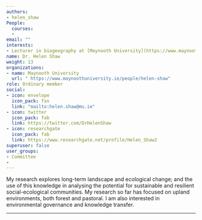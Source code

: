 ```yaml
---
authors:
- helen_shaw
People: 
  courses:
  - 
email: ""
interests:  
- Lecturer in biogeography at [Maynooth University](https://www.maynoothuniversity.ie/people/helen-shaw)
name: Dr. Helen Shaw
weight: 13
organizations:
- name: Maynooth University 
  url: " https://www.maynoothuniversity.ie/people/helen-shaw"
role: Ordinary member
social:
- icon: envelope
  icon_pack: fas
  link: "mailto:helen.shaw@mu.ie"
- icon: twitter
  icon_pack: fab
  link: https://twitter.com/DrHelenShaw
- icon: researchgate
  icon_pack: fab
  link: https://www.researchgate.net/profile/Helen_Shaw2
superuser: false
user_groups:
- Committee
- 
---
```

My research explores long-term landscape and ecological change; and the use of this knowledge in analysing the potential for sustainable and resilient social-ecological communities. My research so far has focused on upland environments, both forest and pastoral. I am also interested in environmental governance and knowledge transfer.

---